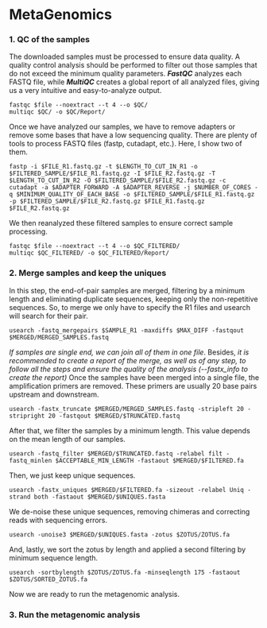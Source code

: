 # MetaGenomics


### 1. QC of the samples
The downloaded samples must be processed to ensure data quality. A quality control analysis should be performed to filter out those samples that do not exceed the minimum quality parameters. ***FastQC*** analyzes each FASTQ file, while ***MultiQC*** creates a global report of all analyzed files, giving us a very intuitive and easy-to-analyze output.
```
fastqc $file --noextract --t 4 --o $QC/
multiqc $QC/ -o $QC/Report/
```
Once we have analyzed our samples, we have to remove adapters or remove some bases that have a low sequencing quality. There are plenty of tools to process FASTQ files (fastp, cutadapt, etc.). Here, I show two of them.
```
fastp -i $FILE_R1.fastq.gz -t $LENGTH_TO_CUT_IN_R1 -o $FILTERED_SAMPLE/$FILE_R1.fastq.gz -I $FILE_R2.fastq.gz -T $LENGTH_TO_CUT_IN_R2 -O $FILTERED_SAMPLE/$FILE_R2.fastq.gz -c
cutadapt -a $ADAPTER_FORWARD -A $ADAPTER_REVERSE -j $NUMBER_OF_CORES -q $MINIMUM_QUALITY_OF_EACH_BASE -o $FILTERED_SAMPLE/$FILE_R1.fastq.gz -p $FILTERED_SAMPLE/$FILE_R2.fastq.gz $FILE_R1.fastq.gz $FILE_R2.fastq.gz
```
We then reanalyzed these filtered samples to ensure correct sample processing.
```
fastqc $file --noextract --t 4 --o $QC_FILTERED/
multiqc $QC_FILTERED/ -o $QC_FILTERED/Report/
```
### 2. Merge samples and keep the uniques
In this step, the end-of-pair samples are merged, filtering by a minimum length and eliminating duplicate sequences, keeping only the non-repetitive sequences. So, to merge we only have to specify the R1 files and usearch will search for their pair.
```
usearch -fastq_mergepairs $SAMPLE_R1 -maxdiffs $MAX_DIFF -fastqout $MERGED/MERGED_SAMPLES.fastq
```
*If samples are single end, we can join all of them in one file*. Besides, *it is recommended to create a report of the merge, as well as of any step, to follow all the steps and ensure the quality of the analysis (--fastx_info to create the report)*
Once the samples have been merged into a single file, the amplification primers are removed. These primers are usually 20 base pairs upstream and downstream.
```
usearch -fastx_truncate $MERGED/MERGED_SAMPLES.fastq -stripleft 20 -stripright 20 -fastqout $MERGED/$TRUNCATED.fastq
```
After that, we filter the samples by a minimum length. This value depends on the mean length of our samples.
```
usearch -fastq_filter $MERGED/$TRUNCATED.fastq -relabel filt -fastq_minlen $ACCEPTABLE_MIN_LENGTH -fastaout $MERGED/$FILTERED.fa
```
Then, we just keep unique sequences.
```
usearch -fastx_uniques $MERGED/$FILTERED.fa -sizeout -relabel Uniq -strand both -fastaout $MERGED/$UNIQUES.fasta
```
We de-noise these unique sequences, removing chimeras and correcting reads with sequencing errors.
```
usearch -unoise3 $MERGED/$UNIQUES.fasta -zotus $ZOTUS/ZOTUS.fa
```
And, lastly, we sort the zotus by length and applied a second filtering by minimum sequence length.
```
usearch -sortbylength $ZOTUS/ZOTUS.fa -minseqlength 175 -fastaout $ZOTUS/SORTED_ZOTUS.fa
```
Now we are ready to run the metagenomic analysis.
### 3. Run the metagenomic analysis


